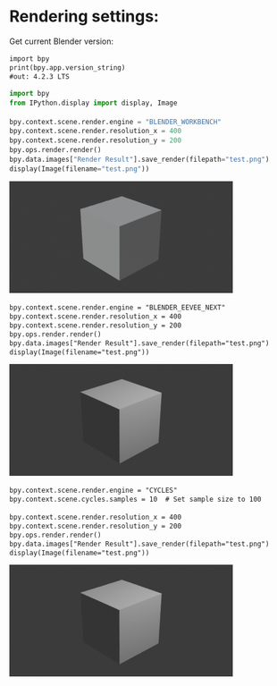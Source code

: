 # Rendering settings:

Get current Blender version:
```
import bpy
print(bpy.app.version_string)
#out: 4.2.3 LTS
```




```py
import bpy
from IPython.display import display, Image

bpy.context.scene.render.engine = "BLENDER_WORKBENCH"
bpy.context.scene.render.resolution_x = 400
bpy.context.scene.render.resolution_y = 200
bpy.ops.render.render()
bpy.data.images["Render Result"].save_render(filepath="test.png")
display(Image(filename="test.png"))
```

![alt text](image-1.png)


```
bpy.context.scene.render.engine = "BLENDER_EEVEE_NEXT"
bpy.context.scene.render.resolution_x = 400
bpy.context.scene.render.resolution_y = 200
bpy.ops.render.render()
bpy.data.images["Render Result"].save_render(filepath="test.png")
display(Image(filename="test.png"))
```

![alt text](image-2.png)





```
bpy.context.scene.render.engine = "CYCLES"
bpy.context.scene.cycles.samples = 10  # Set sample size to 100

bpy.context.scene.render.resolution_x = 400
bpy.context.scene.render.resolution_y = 200
bpy.ops.render.render()
bpy.data.images["Render Result"].save_render(filepath="test.png")
display(Image(filename="test.png"))
```

![alt text](image-3.png)
